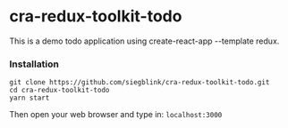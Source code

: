 # cra-redux-toolkit-todo

This is a demo todo application using create-react-app --template redux.

### Installation

```
git clone https://github.com/siegblink/cra-redux-toolkit-todo.git
cd cra-redux-toolkit-todo
yarn start
```

Then open your web browser and type in: `localhost:3000`
